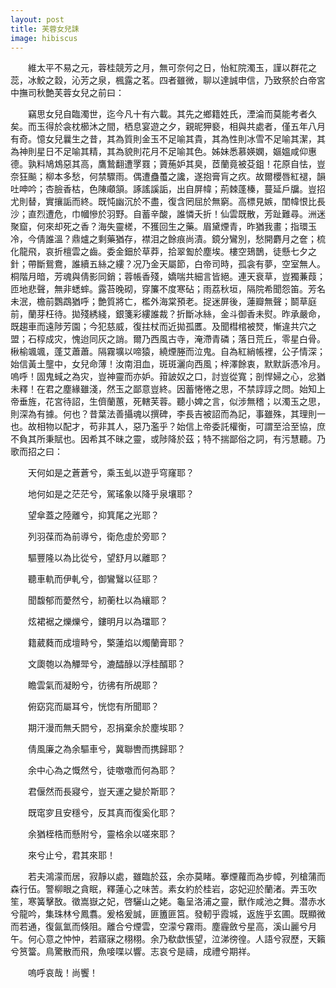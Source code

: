 ```yaml
---
layout: post
title: 芙蓉女兒誄
image: hibiscus
---
```

　　維太平不易之元，蓉桂競芳之月，無可奈何之日，怡紅院濁玉，謹以群花之蕊，冰鮫之縠，沁芳之泉，楓露之茗。四者雖微，聊以達誠申信，乃致祭於白帝宮中撫司秋艶芙蓉女兒之前曰：

　　竊思女兒自臨濁世，迄今凡十有六載。其先之鄉籍姓氏，湮淪而莫能考者久矣。而玉得於衾枕櫛沐之間，栖息宴遊之夕，親昵狎褻，相與共處者，僅五年八月有奇。憶女兒曩生之昔，其為質則金玉不足喻其貴，其為性則冰雪不足喻其潔，其為神則星日不足喻其精，其為貌則花月不足喻其色。姊妹悉慕媖嫻，嫗媼咸仰惠德。孰料鳩鴆惡其高，鷹鷙翻遭罦罬；薋葹妒其臭，茝蘭竟被芟鉏！花原自怯，豈奈狂飈；柳本多愁，何禁驟雨。偶遭蠱蠆之讒，遂抱膏肓之疚。故爾櫻唇紅褪，韻吐呻吟；杏臉香枯，色陳顑頷。諑謠謑詬，出自屏幃；荊棘蓬榛，蔓延戶牖。豈招尤則替，實攘詬而終。既忳幽沉於不盡，復含罔屈於無窮。高標見嫉，閨幃恨比長沙；直烈遭危，巾幗慘於羽野。自蓄辛酸，誰憐夭折！仙雲既散，芳趾難尋。洲迷聚窟，何來却死之香？海失靈槎，不獲回生之藥。眉黛煙青，昨猶我畫；指環玉冷，今倩誰溫？鼎爐之剩藥猶存，襟泪之餘痕尚漬。鏡分鸞別，愁開麝月之奩；梳化龍飛，哀折檀雲之齒。委金鈿於草莽，拾翠㔩於塵埃。樓空鳷鵲，徒懸七夕之針；帶斷鴛鴦，誰續五絲之縷？况乃金天屬節，白帝司時，孤衾有夢，空室無人。桐階月暗，芳魂與倩影同銷；蓉帳香殘，嬌喘共細言皆絕。連天衰草，豈獨蒹葭；匝地悲聲，無非蟋蟀。露苔晚砌，穿簾不度寒砧；雨荔秋垣，隔院希聞怨笛。芳名未泯，檐前鸚鵡猶呼；艶質將亡，檻外海棠預老。捉迷屏後，蓮瓣無聲；鬬草庭前，蘭芽枉待。拋殘綉綫，銀箋彩縷誰裁？折斷冰絲，金斗御香未熨。昨承嚴命，既趨車而遠陟芳園；今犯慈威，復拄杖而近拋孤匶。及聞槥棺被燹，慚違共穴之盟；石椁成灾，愧迨同灰之誚。爾乃西風古寺，淹滯青磷；落日荒丘，零星白骨。楸榆颯颯，蓬艾蕭蕭。隔霧壙以啼猿，繞煙塍而泣鬼。自為紅綃帳裡，公子情深；始信黃土壟中，女兒命薄！汝南泪血，斑斑灑向西風；梓澤餘衷，默默訴憑冷月。嗚呼！固鬼蜮之為灾，豈神靈而亦妒。箝詖奴之口，討豈從寬；剖悍婦之心，忿猶未釋！在君之塵緣雖淺，然玉之鄙意豈終。因蓄惓惓之思，不禁諄諄之問。始知上帝垂旌，花宮待詔，生儕蘭蕙，死轄芙蓉。聽小婢之言，似涉無稽；以濁玉之思，則深為有據。何也？昔葉法善攝魂以撰碑，李長吉被詔而為記，事雖殊，其理則一也。故相物以配才，苟非其人，惡乃濫乎？始信上帝委託權衡，可謂至洽至協，庶不負其所秉賦也。因希其不昧之靈，或陟降於茲；特不揣鄙俗之詞，有污慧聽。乃歌而招之曰：



　　天何如是之蒼蒼兮，乘玉虬以遊乎穹窿耶？

　　地何如是之茫茫兮，駕瑤象以降乎泉壤耶？

　　望傘蓋之陸離兮，抑箕尾之光耶？

　　列羽葆而為前導兮，衛危虛於旁耶？

　　驅豐隆以為比從兮，望舒月以離耶？

　　聽車軌而伊軋兮，御鸞鷖以征耶？

　　聞馥郁而薆然兮，紉蘅杜以為纕耶？

　　炫裙裾之爍爍兮，鏤明月以為璫耶？

　　籍葳蕤而成壇畤兮，檠蓮焰以燭蘭膏耶？

　　文瓟匏以為觶斝兮，漉醽醁以浮桂醑耶？

　　瞻雲氣而凝盼兮，彷彿有所覘耶？

　　俯窈窕而屬耳兮，恍惚有所聞耶？

　　期汗漫而無夭閼兮，忍捐棄余於塵埃耶？

　　倩風廉之為余驅車兮，冀聯轡而携歸耶？

　　余中心為之慨然兮，徒噭噭而何為耶？

　　君偃然而長寢兮，豈天運之變於斯耶？

　　既窀穸且安穩兮，反其真而復奚化耶？

　　余猶桎梏而懸附兮，靈格余以嗟來耶？

　　來兮止兮，君其來耶！
　　

　　若夫鴻濛而居，寂靜以處，雖臨於茲，余亦莫睹。搴煙蘿而為步幛，列槍蒲而森行伍。警柳眼之貪眠，釋蓮心之味苦。素女約於桂岩，宓妃迎於蘭渚。弄玉吹笙，寒簧擊敔。徵嵩嶽之妃，啓驪山之姥。龜呈洛浦之靈，獸作咸池之舞。潜赤水兮龍吟，集珠林兮鳳翥。爰格爰誠，匪簠匪筥。發軔乎霞城，返旌乎玄圃。既顯微而若通，復氤氳而倏阻。離合兮煙雲，空濛兮霧雨。塵霾斂兮星高，溪山麗兮月午。何心意之忡忡，若寤寐之栩栩。余乃欷歔悵望，泣涕徬徨。人語兮寂歷，天籟兮筼簹。鳥驚散而飛，魚唼喋以響。志哀兮是禱，成禮兮期祥。

　　嗚呼哀哉！尚饗！
